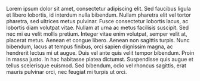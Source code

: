 Lorem ipsum dolor sit amet, consectetur adipiscing elit. Sed faucibus ligula et libero lobortis, id interdum nulla 
bibendum. Nullam pharetra elit vel tortor pharetra, sed ultrices metus pulvinar. Fusce consectetur lobortis lacus, ac
 lobortis diam volutpat vitae. Nullam at urna ac metus facilisis suscipit. Sed nec mi eu velit mollis pretium. Integer
  vitae enim volutpat, semper velit at, placerat metus. Aenean et congue libero. Aenean non sagittis turpis. Nunc 
 bibendum, lacus at tempus finibus, orci sapien dignissim magna, ac hendrerit lectus mi ut augue. Duis vel ante quis 
 velit tempor bibendum. Proin in massa justo. In hac habitasse platea dictumst. Suspendisse quis augue et tellus 
 scelerisque euismod. Sed bibendum, odio vel rhoncus sagittis, erat mauris pulvinar orci, nec feugiat mi turpis ut orci.
